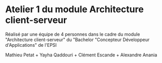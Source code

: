 # Atelier 1 du module Architecture client-serveur #

Réalisé par une équipe de 4 personnes dans le cadre du module "Architecture client-serveur" du "Bachelor "Concepteur Développeur d'Applications" de l'EPSI

Mathieu Petat + Yayha Qaddouri + Clément Escande + Alexandre Anania
